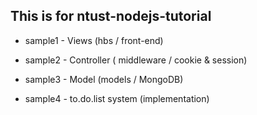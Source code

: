 ## This is for ntust-nodejs-tutorial 

- sample1 - Views (hbs / front-end)

- sample2 - Controller ( middleware / cookie & session)

- sample3 - Model (models / MongoDB)

- sample4 - to.do.list system (implementation)

